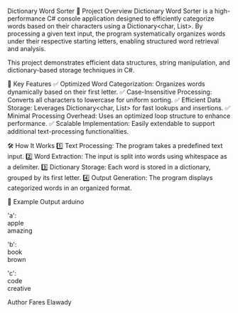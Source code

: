 Dictionary Word Sorter
📌 Project Overview
Dictionary Word Sorter is a high-performance C# console application designed to efficiently categorize words based on their characters using a Dictionary<char, List<string>>. By processing a given text input, the program systematically organizes words under their respective starting letters, enabling structured word retrieval and analysis.

This project demonstrates efficient data structures, string manipulation, and dictionary-based storage techniques in C#.

🚀 Key Features
✅ Optimized Word Categorization: Organizes words dynamically based on their first letter.
✅ Case-Insensitive Processing: Converts all characters to lowercase for uniform sorting.
✅ Efficient Data Storage: Leverages Dictionary<char, List<string>> for fast lookups and insertions.
✅ Minimal Processing Overhead: Uses an optimized loop structure to enhance performance.
✅ Scalable Implementation: Easily extendable to support additional text-processing functionalities.

🛠️ How It Works
1️⃣ Text Processing: The program takes a predefined text input.
2️⃣ Word Extraction: The input is split into words using whitespace as a delimiter.
3️⃣ Dictionary Storage: Each word is stored in a dictionary, grouped by its first letter.
4️⃣ Output Generation: The program displays categorized words in an organized format.

📌 Example Output
arduino

'a':  
    apple  
    amazing  

'b':  
    book  
    brown  

'c':  
    code  
    creative  



Author
Fares Elawady
